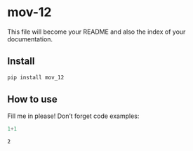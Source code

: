mov-12
================

<!-- WARNING: THIS FILE WAS AUTOGENERATED! DO NOT EDIT! -->

This file will become your README and also the index of your
documentation.

## Install

``` sh
pip install mov_12
```

## How to use

Fill me in please! Don’t forget code examples:

``` python
1+1
```

    2
